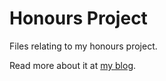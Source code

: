 Honours Project
=======

Files relating to my honours project.

Read more about it at [my blog](http://ash.id.au/tags/#honours).
